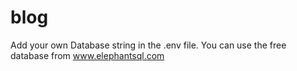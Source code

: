# blog

Add your own Database string in the .env file. You can use the free database from www.elephantsql.com